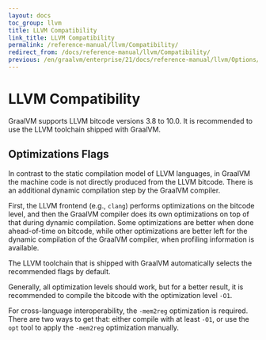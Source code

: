 ```yaml
---
layout: docs
toc_group: llvm
title: LLVM Compatibility
link_title: LLVM Compatibility
permalink: /reference-manual/llvm/Compatibility/
redirect_from: /docs/reference-manual/llvm/Compatibility/
previous: /en/graalvm/enterprise/21/docs/reference-manual/llvm/Options/
---
```

# LLVM Compatibility

GraalVM supports LLVM bitcode versions 3.8 to 10.0.
It is recommended to use the LLVM toolchain shipped with GraalVM.

## Optimizations Flags

In contrast to the static compilation model of LLVM languages, in GraalVM the
machine code is not directly produced from the LLVM bitcode. There is an
additional dynamic compilation step by the GraalVM compiler.

First, the LLVM frontend (e.g., `clang`) performs optimizations on
the bitcode level, and then the GraalVM compiler does its own optimizations on top of that
during dynamic compilation. Some optimizations are better when done
ahead-of-time on bitcode, while other optimizations are better left for the
dynamic compilation of the GraalVM compiler, when profiling information is available.

The LLVM toolchain that is shipped with GraalVM automatically selects the
recommended flags by default.

Generally, all optimization levels should work, but for a better result, it is
recommended to compile the bitcode with the optimization level `-O1`.

For cross-language interoperability, the `-mem2reg` optimization is required.
There are two ways to get that: either compile with at least `-O1`, or use the `opt` tool to apply the `-mem2reg` optimization manually.
